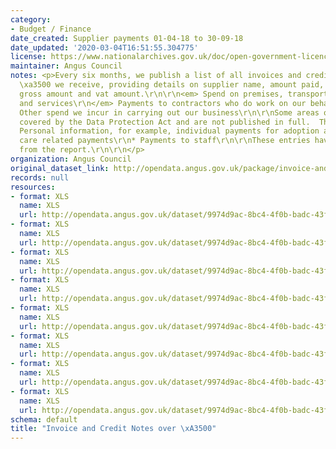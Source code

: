 ```yaml
---
category:
- Budget / Finance
date_created: Supplier payments 01-04-18 to 30-09-18
date_updated: '2020-03-04T16:51:55.304775'
license: https://www.nationalarchives.gov.uk/doc/open-government-licence/version/3/
maintainer: Angus Council
notes: <p>Every six months, we publish a list of all invoices and credit notes over
  \xa3500 we receive, providing details on supplier name, amount paid, invoice reference,
  gross amount and vat amount.\r\n\r\n<em> Spend on premises, transport and supplies
  and services\r\n</em> Payments to contractors who do work on our behalf\r\n<em>
  Other spend we incur in carrying out our business\r\n\r\nSome areas of spend are
  covered by the Data Protection Act and are not published in full.  This includes:\r\n\r\n</em>
  Personal information, for example, individual payments for adoption and fostering,
  care related payments\r\n* Payments to staff\r\n\r\nThese entries have been omitted
  from the report.\r\n\r\n</p>
organization: Angus Council
original_dataset_link: http://opendata.angus.gov.uk/package/invoice-and-credit-notes-over-f500
records: null
resources:
- format: XLS
  name: XLS
  url: http://opendata.angus.gov.uk/dataset/9974d9ac-8bc4-4f0b-badc-43faf9791976/resource/62fb0d14-7c8c-4f3a-8738-1c354f9a9a3a/download/cusersdunlopamdesktopopen-datacopy-of-supplier-payments-01-04-18-30-09-18.xls
- format: XLS
  name: XLS
  url: http://opendata.angus.gov.uk/dataset/9974d9ac-8bc4-4f0b-badc-43faf9791976/resource/058f5630-3764-4b42-a97c-1d7cb58faf0c/download/cusersdunlopamdesktopopen-datacopy-of-supplier-payments-01-04-19-30-09-19.xls
- format: XLS
  name: XLS
  url: http://opendata.angus.gov.uk/dataset/9974d9ac-8bc4-4f0b-badc-43faf9791976/resource/07a71e52-679a-4357-9231-a3a3a71826a2/download/cusersdunlopamdesktopopen-datacopy-of-supplier-payments-01-10-18-31-03-19.xls
- format: XLS
  name: XLS
  url: http://opendata.angus.gov.uk/dataset/9974d9ac-8bc4-4f0b-badc-43faf9791976/resource/459a1d65-b7a8-4844-aa88-510b298b324b/download/copy-of-supplier-payments-01-10-19-31-03-20.xls
- format: XLS
  name: XLS
  url: http://opendata.angus.gov.uk/dataset/9974d9ac-8bc4-4f0b-badc-43faf9791976/resource/16af76b5-b583-457a-b698-2375d845d823/download/copy-of-suppliers-spend-01.04.20-30.09.20.xls
- format: XLS
  name: XLS
  url: http://opendata.angus.gov.uk/dataset/9974d9ac-8bc4-4f0b-badc-43faf9791976/resource/f3faeb88-1814-4d8f-8c72-8c51431ec6a5/download/supplier-payments-01-10-20-to-31-03-21.xls
- format: XLS
  name: XLS
  url: http://opendata.angus.gov.uk/dataset/9974d9ac-8bc4-4f0b-badc-43faf9791976/resource/db18bd27-81c3-44c3-ac0a-4b0f2de359bc/download/supplier-payments-01-04-21-to-01-10-21.xls
- format: XLS
  name: XLS
  url: http://opendata.angus.gov.uk/dataset/9974d9ac-8bc4-4f0b-badc-43faf9791976/resource/422ffca2-01ae-49d3-90eb-898dc99ee16f/download/supplier-payments-01-10-21-to-31-03-22.xls
schema: default
title: "Invoice and Credit Notes over \xA3500"
---
```

